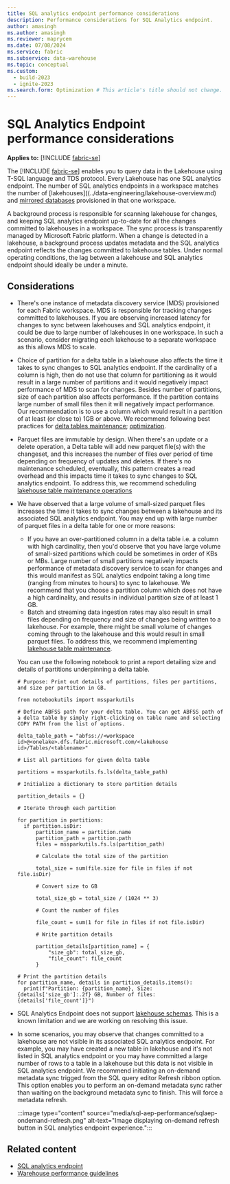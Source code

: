 ```yaml
---
title: SQL analytics endpoint performance considerations
description: Performance considerations for SQL Analytics endpoint.
author: amasingh
ms.author: amasingh
ms.reviewer: maprycem
ms.date: 07/08/2024
ms.service: fabric
ms.subservice: data-warehouse
ms.topic: conceptual
ms.custom:
  - build-2023
  - ignite-2023
ms.search.form: Optimization # This article's title should not change. If so, contact engineering.
---
```

# SQL Analytics Endpoint performance considerations

**Applies to:** [!INCLUDE [fabric-se](includes/applies-to-version/fabric-se.md)]

The [!INCLUDE [fabric-se](includes/fabric-se.md)] enables you to query data in the Lakehouse using T-SQL language and TDS protocol. Every Lakehouse has one SQL analytics endpoint. The number of SQL analytics endpoints in a workspace matches the number of [lakehouses]((../data-engineering/lakehouse-overview.md) and [mirrored databases](../database/mirrored-database/overview.md) provisioned in that one workspace.

A background process is responsible for scanning lakehouse for changes, and keeping SQL analytics endpoint up-to-date for all the changes committed to lakehouses in a workspace. The sync process is transparently managed by Microsoft Fabric platform. When a change is detected in a lakehouse, a background process updates metadata and the SQL analytics endpoint reflects the changes committed to lakehouse tables. Under normal operating conditions, the lag between a lakehouse and SQL analytics endpoint should ideally be under a minute.

## Considerations

- There's one instance of metadata discovery service (MDS) provisioned for each Fabric workspace. MDS is responsible for tracking changes committed to lakehouses. If you are observing increased latency for changes to sync between lakehouses and SQL analytics endpoint, it could be due to large number of lakehouses in one workspace. In such a scenario, consider migrating each lakehouse to a separate workspace as this allows MDS to scale.
- Choice of partition for a delta table in a lakehouse also affects the time it takes to sync changes to SQL analytics endpoint. If the cardinality of a column is high, then do not use that column for partitioning as it would result in a large number of partitions and it would negatively impact performance of MDS to scan for changes. Besides number of partitions, size of each partition also affects performance. If the partition contains large number of small files then it will negatively impact performance. Our recommendation is to use a column which would result in a partition of at least (or close to) 1GB or above. We recommend following best practices for [delta tables maintenance](../data-engineering/lakehouse-table-maintenance.md); [optimization](../data-engineering/delta-optimization-and-v-order.md).
- Parquet files are immutable by design. When there's an update or a delete operation, a Delta table will add new parquet file(s) with the changeset, and this increases the number of files over period of time depending on frequency of updates and deletes. If there's no maintenance scheduled, eventually, this pattern creates a read overhead and this impacts time it takes to sync changes to SQL analytics endpoint. To address this, we recommend scheduling [lakehouse table maintenance operations](../data-engineering/lakehouse-table-maintenance.md#execute-ad-hoc-table-maintenance-on-a-delta-table-using-lakehouse)
- We have observed that a large volume of small-sized parquet files increases the time it takes to sync changes between a lakehouse and its associated SQL analytics endpoint. You may end up with large number of parquet files in a delta table for one or more reasons:
  - If you have an over-partitioned column in a delta table i.e. a column with high cardinality, then you'd observe that you have large volume of small-sized partitions which could be sometimes in order of KBs or MBs. Large number of small partitions negatively impacts performance of metadata discovery service to scan for changes and this would manifest as SQL analytics endpoint taking a long time (ranging from minutes to hours) to sync to lakehouse. We recommend that you choose a partition column which does not have a high cardinality, and results in individual partition size of at least 1 GB.
  - Batch and streaming data ingestion rates may also result in small files depending on frequency and size of changes being written to a lakehouse. For example, there might be small volume of changes coming through to the lakehouse and this would result in small parquet files. To address this, we recommend implementing [lakehouse table maintenance](../data-engineering/lakehouse-table-maintenance.md).
  
  You can use the following notebook to print a report detailing size and details of partitions underpinning a delta table.

  ```{python}
  # Purpose: Print out details of partitions, files per partitions, and size per partition in GB.
  
  from notebookutils import mssparkutils
  
  # Define ABFSS path for your delta table. You can get ABFSS path of a delta table by simply right-clicking on table name and selecting COPY PATH from the list of options.
  
  delta_table_path = "abfss://<workspace id>@<onelake>.dfs.fabric.microsoft.com/<lakehouse id>/Tables/<tablename>"
  
  # List all partitions for given delta table

  partitions = mssparkutils.fs.ls(delta_table_path)
  
  # Initialize a dictionary to store partition details

  partition_details = {}
  
  # Iterate through each partition

  for partition in partitions:
    if partition.isDir:
        partition_name = partition.name
        partition_path = partition.path
        files = mssparkutils.fs.ls(partition_path)
        
        # Calculate the total size of the partition

        total_size = sum(file.size for file in files if not file.isDir)
        
        # Convert size to GB

        total_size_gb = total_size / (1024 ** 3)
        
        # Count the number of files

        file_count = sum(1 for file in files if not file.isDir)
        
        # Write partition details

        partition_details[partition_name] = {
            "size_gb": total_size_gb,
            "file_count": file_count
        }
        
  # Print the partition details
  for partition_name, details in partition_details.items():
    print(f"Partition: {partition_name}, Size: {details['size_gb']:.2f} GB, Number of files: {details['file_count']}")

  ```

- SQL Analytics Endpoint does not support [lakehouse schemas](../data-engineering/lakehouse-schemas.md). This is a known limitation and we are working on resolving this issue.

- In some scenarios, you may observe that changes committed to a lakehouse are not visible in its associated SQL analytics endpoint. For example, you may have created a new table in lakehouse and it's not listed in SQL analytics endpoint or you may have committed a large number of rows to a table in a lakehouse but this data is not visible in SQL analytics endpoint. We recommend initiating an on-demand metadata sync trigged from the SQL query editor Refresh ribbon option. This option enables you to perform an on-demand metadata sync rather than waiting on the background metadata sync to finish. This will force a metadata refresh.
  
  :::image type="content" source="media/sql-aep-performance/sqlaep-ondemand-refresh.png" alt-text="Image displaying on-demand refresh button in SQL analytics endpoint experience.":::

## Related content

- [SQL analytics endpoint](get-started-lakehouse-sql-analytics-endpoint.md)
- [Warehouse performance guidelines](guidelines-warehouse-performance.md)
